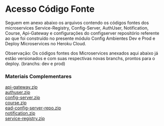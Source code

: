 # Acesso Código Fonte

Seguem em anexo abaixo os arquivos contendo os códigos fontes dos microservices Service-Registry, Config-Server, AuthUser, Notification, Course, Api-Gateway e configurações do configserver repositório referente ao que foi construído no presente módulo Config Ambientes Dev e Prod e Deploy Microservices no Heroku Cloud. 

Observação: Os códigos fontes dos Microservices anexados aqui abaixo já estão versionados e com suas respectivas novas branchs, prontos para o deploy. (branchs: dev e prod)

### Materiais Complementares

[api-gateway.zip](./api-gateway.zip)  
[authuser.zip](./authuser.zip)  
[config-server.zip](./config-server.zip)  
[course.zip](./course.zip)  
[ead-config-server-repo.zip](./ead-config-server-repo.zip)  
[notification.zip](./notification.zip)  
[service-registry.zip](./service-registry.zip)  